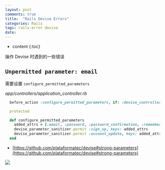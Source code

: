 ```yaml
---
layout: post
comments: true
title:  "Rails Devise Errors"
categories: Rails
tags: rails-error devise
date:
---
```


* content
{:toc}

操作 Devise 时遇到的一些错误





## `Unpermitted parameter: email`

需要设置 `configure_permitted_parameters`

*app/controllers/application_controller.rb*

```ruby
  before_action :configure_permitted_parameters, if: :devise_controller?

  protected

  def configure_permitted_parameters
    added_attrs = [:email, :password, :password_confirmation, :remember_me]
    devise_parameter_sanitizer.permit :sign_up, keys: added_attrs
    devise_parameter_sanitizer.permit :account_update, keys: added_attrs
  end

```

* [https://github.com/plataformatec/devise#strong-parameters](https://github.com/plataformatec/devise#strong-parameters)

![]({{site.url}}/images/rails-no-implicit-conversion.png)




##
